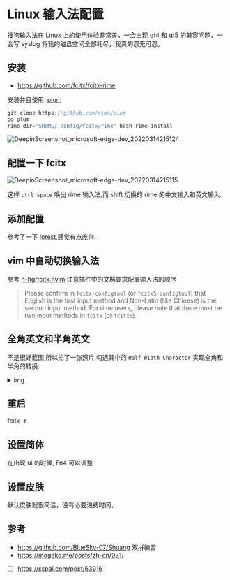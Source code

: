 # Linux 输入法配置

搜狗输入法在 Linux 上的使用体验非常差，一会出现 qt4 和 qt5 的兼容问题，一会写 syslog 将我的磁盘空间全部耗尽，我真的忍无可忍。

## 安装
- https://github.com/fcitx/fcitx-rime

安装并且使用: [plum](https://github.com/rime/plum)
```c
git clone https://github.com/rime/plum
cd plum
rime_dir="$HOME/.config/fcitx/rime" bash rime-install
```

![DeepinScreenshot_microsoft-edge-dev_20220314215124](https://user-images.githubusercontent.com/16731244/158186099-eb49d51b-96b8-4656-9916-2d2fe557bc30.png)

## 配置一下 fcitx
![DeepinScreenshot_microsoft-edge-dev_20220314215115](https://user-images.githubusercontent.com/16731244/158186085-78f6d595-40cf-4b3e-987a-50dca22927e3.png)

这样 `ctrl space` 唤出 rime 输入法,而 shift 切换的 rime 的中文输入和英文输入.

## 添加配置
参考了一下 [Iorest](https://github.com/Iorest/rime-setting),感觉有点庞杂.

## vim 中自动切换输入法
参考 [h-hg/fcitx.nvim](https://github.com/h-hg/fcitx.nvim) 注意插件中的文档要求配置输入法的顺序
> Please confirm in `fcitx-configtool` (or `fcitx5-configtool`) that English is the first input method and Non-Latin (like Chinese) is the second input method. For rime users, please note that there must be two input methods in `fcitx` (or `fcitx5`).

## 全角英文和半角英文
不是很好截图,所以拍了一张照片,勾选其中的 `Half Width Character` 实现全角和半角的转换.
<details> <summary>img</summary> <p align="center"> <img src="https://user-images.githubusercontent.com/16731244/158184947-d299eccb-9ecb-4b6a-bea8-2769d022f33b.jpeg" width="400" /> </p> </details>

## 重启
fcitx -r

## 设置简体
在出现 ui 的时候, Fn4 可以调整

## 设置皮肤
默认皮肤就很简洁，没有必要浪费时间。

## 参考
- https://github.com/BlueSky-07/Shuang 双拼練習
- https://mogeko.me/posts/zh-cn/031/
- [ ] https://sspai.com/post/63916
